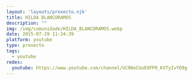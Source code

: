```yaml
---
layout: 'layouts/proxecto.njk'
title: HILDA BLANCORAMOS
description: ""
img: /img/comunidade/HILDA_BLANCORAMOS.webp
date: 2015-07-29 11:34:39
platform: youtube
type: proxecto
tags:
  - youtube
redes:
  youtube: https://www.youtube.com/channel/UC00eCUuEXFP0_KXTyIvYD9g
---
```

